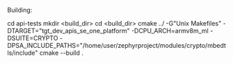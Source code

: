 Building:

cd api-tests
mkdir <build_dir>
cd <build_dir>
cmake ../ -G"Unix Makefiles" -DTARGET="tgt_dev_apis_se_one_platform" -DCPU_ARCH=armv8m_ml -DSUITE=CRYPTO -DPSA_INCLUDE_PATHS="/home/user/zephyrproject/modules/crypto/mbedtls/include"
cmake --build .
